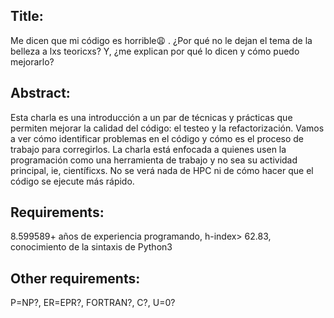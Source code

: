 ## Title:

Me dicen que mi código es horrible😩 . ¿Por qué no le dejan el tema de la belleza a lxs teoricxs? Y, ¿me explican por qué lo dicen y cómo puedo mejorarlo?

## Abstract: 

Esta charla es una introducción a un par de técnicas y prácticas que permiten mejorar la calidad del código: el testeo y la refactorización. Vamos a ver cómo identificar problemas en el código y cómo es el proceso de trabajo para corregirlos. La charla está enfocada a quienes usen la programación como una herramienta de trabajo y no sea su actividad principal, ie, científicxs. No se verá nada de HPC ni de cómo hacer que el código se ejecute más rápido.

## Requirements: 

8.599589+ años de experiencia programando, h-index> 62.83, conocimiento de la sintaxis de Python3

## Other requirements: 

P=NP?, ER=EPR?, FORTRAN?, C?, U=0?
